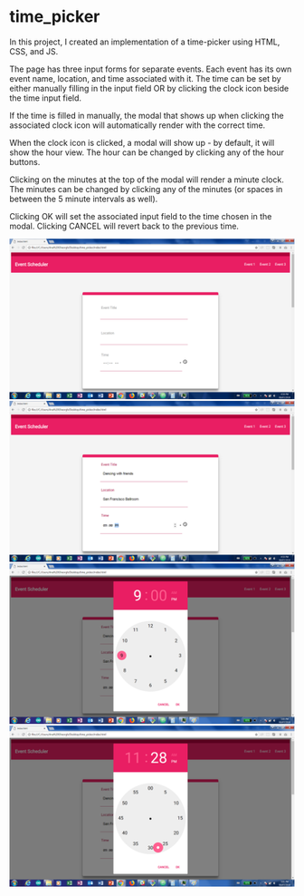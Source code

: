 # time_picker

In this project, I created an implementation of a time-picker using HTML, CSS, and JS. 

The page has three input forms for separate events. Each event has its own event name, location, and time associated with it.
The time can be set by either manually filling in the input field OR by clicking the clock icon beside the time input field.

If the time is filled in manually, the modal that shows up when clicking the associated clock icon will automatically render with the correct time.

When the clock icon is clicked, a modal will show up - by default, it will show the hour view. The hour can be changed by clicking any of the hour buttons.

Clicking on the minutes at the top of the modal will render a minute clock. The minutes can be changed by clicking any of the minutes (or spaces in between the 5 minute intervals as well).

Clicking OK will set the associated input field to the time chosen in the modal. Clicking CANCEL will revert back to the previous time.

![alt text](./screenshots/baseline.png?raw=true "Baseline")
![alt text](./screenshots/first_clock_input.png?raw=true "First input")
![alt text](./screenshots/modal_first_clock.png?raw=true "First modal")
![alt text](./screenshots/modal_first_clock_changed.png?raw=true "Changing first modal")




